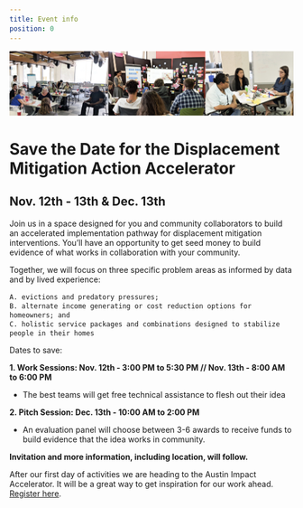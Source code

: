```yaml
---
title: Event info
position: 0
---
```


![Action accelerator logo](/assets/img/projects/Displacement-Mitigation-Action-Accelerator/BANNERGITHUB.png)

# Save the Date for the Displacement Mitigation Action Accelerator 

## Nov. 12th - 13th & Dec. 13th 


Join us in a space designed for you and community collaborators to build an accelerated implementation pathway for displacement mitigation interventions. You’ll have an opportunity to get seed money to build evidence of what works in collaboration with your community.

Together, we will focus on three specific problem areas as informed by data and by lived experience: 
   
    A. evictions and predatory pressures; 
    B. alternate income generating or cost reduction options for homeowners; and 
    C. holistic service packages and combinations designed to stabilize people in their homes

Dates to save:

**1. Work Sessions: Nov. 12th - 3:00 PM to 5:30 PM // Nov. 13th - 8:00 AM to 6:00 PM**

  * The best teams will get free technical assistance to flesh out their idea

**2. Pitch Session: Dec. 13th - 10:00 AM to 2:00 PM**

  * An evaluation panel will choose between 3-6 awards to receive funds to build evidence that the idea works in community.

**Invitation and more information, including location, will follow.** 


After our first day of activities we are heading to the Austin Impact Accelerator. It will be a great way to get inspiration for our work ahead. [Register here](https://go.impacthubaustin.com/accelerator-community-showcase-day).



